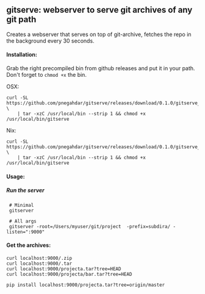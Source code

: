## gitserve: webserver to serve git archives of any git path  

Creates a webserver that serves on top of git-archive, fetches the repo in the background every 30 seconds. 

#### Installation:

Grab the right precompiled bin from github releases and put it in your path. Don't forget to `chmod +x` the bin.

OSX:

    curl -SL https://github.com/pnegahdar/gitserve/releases/download/0.1.0/gitserve_0.1.0_darwin_amd64.tar.gz \
        | tar -xzC /usr/local/bin --strip 1 && chmod +x /usr/local/bin/gitserve

Nix:

    curl -SL https://github.com/pnegahdar/gitserve/releases/download/0.1.0/gitserve_0.1.0_linux_amd64.tar.gz \
        | tar -xzC /usr/local/bin --strip 1 && chmod +x /usr/local/bin/gitserve

#### Usage:

##### Run the server

     # Minimal 
     gitserver 

     # All args  
     gitserver -root=/Users/myuser/git/project  -prefix=subdira/ -listen=":9000"
    
     
#### Get the archives:

    curl localhost:9000/.zip 
    curl localhost:9000/.tar 
    curl localhost:9000/projecta.tar?tree=HEAD
    curl localhost:9000/projecta/bar.tar?tree=HEAD
                                               
    pip install localhost:9000/projecta.tar?tree=origin/master
    
     

